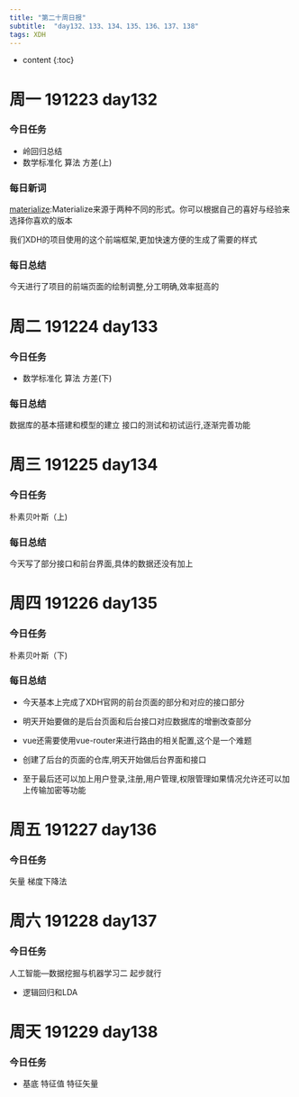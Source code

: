 ```yaml
---  
title: "第二十周日报"   
subtitle:  "day132、133、134、135、136、137、138"   
tags: XDH    
---  
```





* content
{:toc}






# 周一 191223 day132
### 今日任务
- 岭回归总结
- 数学标准化 算法 方差(上)
### 每日新词
[materialize](http://www.materializecss.cn/showcase.html):Materialize来源于两种不同的形式。你可以根据自己的喜好与经验来选择你喜欢的版本

我们XDH的项目使用的这个前端框架,更加快速方便的生成了需要的样式
### 每日总结
今天进行了项目的前端页面的绘制调整,分工明确,效率挺高的
# 周二 191224 day133
### 今日任务
- 数学标准化 算法 方差(下)
### 每日总结
数据库的基本搭建和模型的建立
接口的测试和初试运行,逐渐完善功能
# 周三 191225 day134
### 今日任务
朴素贝叶斯（上)
### 每日总结
今天写了部分接口和前台界面,具体的数据还没有加上
# 周四 191226 day135
### 今日任务
朴素贝叶斯（下)
### 每日总结
- 今天基本上完成了XDH官网的前台页面的部分和对应的接口部分  
- 明天开始要做的是后台页面和后台接口对应数据库的增删改查部分  
- vue还需要使用vue-router来进行路由的相关配置,这个是一个难题  

- 创建了后台的页面的仓库,明天开始做后台界面和接口
- 至于最后还可以加上用户登录,注册,用户管理,权限管理如果情况允许还可以加上传输加密等功能
# 周五 191227 day136
### 今日任务
矢量 梯度下降法
# 周六 191228 day137
### 今日任务
人工智能—数据挖掘与机器学习二
起步就行

- 逻辑回归和LDA
# 周天 191229 day138
### 今日任务
- 基底 特征值 特征矢量




